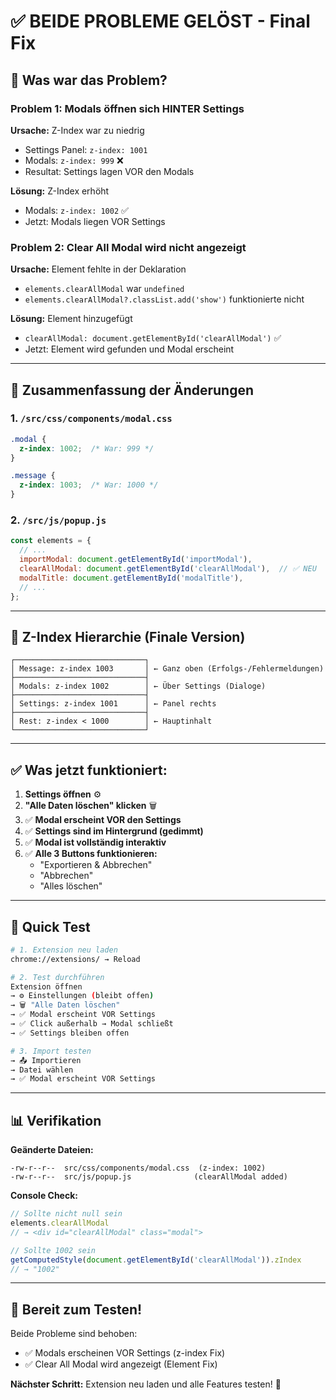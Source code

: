 # ✅ BEIDE PROBLEME GELÖST - Final Fix

## 🎯 Was war das Problem?

### Problem 1: Modals öffnen sich HINTER Settings
**Ursache:** Z-Index war zu niedrig
- Settings Panel: `z-index: 1001`
- Modals: `z-index: 999` ❌
- Resultat: Settings lagen VOR den Modals

**Lösung:** Z-Index erhöht
- Modals: `z-index: 1002` ✅
- Jetzt: Modals liegen VOR Settings

### Problem 2: Clear All Modal wird nicht angezeigt
**Ursache:** Element fehlte in der Deklaration
- `elements.clearAllModal` war `undefined`
- `elements.clearAllModal?.classList.add('show')` funktionierte nicht

**Lösung:** Element hinzugefügt
- `clearAllModal: document.getElementById('clearAllModal')` ✅
- Jetzt: Element wird gefunden und Modal erscheint

---

## 📝 Zusammenfassung der Änderungen

### 1. `/src/css/components/modal.css`
```css
.modal {
  z-index: 1002;  /* War: 999 */
}

.message {
  z-index: 1003;  /* War: 1000 */
}
```

### 2. `/src/js/popup.js`
```javascript
const elements = {
  // ...
  importModal: document.getElementById('importModal'),
  clearAllModal: document.getElementById('clearAllModal'),  // ✅ NEU
  modalTitle: document.getElementById('modalTitle'),
  // ...
};
```

---

## 🎨 Z-Index Hierarchie (Finale Version)

```
┌─────────────────────────────┐
│ Message: z-index 1003       │ ← Ganz oben (Erfolgs-/Fehlermeldungen)
├─────────────────────────────┤
│ Modals: z-index 1002        │ ← Über Settings (Dialoge)
├─────────────────────────────┤
│ Settings: z-index 1001      │ ← Panel rechts
├─────────────────────────────┤
│ Rest: z-index < 1000        │ ← Hauptinhalt
└─────────────────────────────┘
```

---

## ✅ Was jetzt funktioniert:

1. **Settings öffnen** ⚙️
2. **"Alle Daten löschen" klicken** 🗑️
3. ✅ **Modal erscheint VOR den Settings**
4. ✅ **Settings sind im Hintergrund (gedimmt)**
5. ✅ **Modal ist vollständig interaktiv**
6. ✅ **Alle 3 Buttons funktionieren:**
   - "Exportieren & Abbrechen"
   - "Abbrechen"
   - "Alles löschen"

---

## 🧪 Quick Test

```bash
# 1. Extension neu laden
chrome://extensions/ → Reload

# 2. Test durchführen
Extension öffnen
→ ⚙️ Einstellungen (bleibt offen)
→ 🗑️ "Alle Daten löschen"
→ ✅ Modal erscheint VOR Settings
→ ✅ Click außerhalb → Modal schließt
→ ✅ Settings bleiben offen

# 3. Import testen
→ 📤 Importieren
→ Datei wählen
→ ✅ Modal erscheint VOR Settings
```

---

## 📊 Verifikation

**Geänderte Dateien:**
```
-rw-r--r--  src/css/components/modal.css  (z-index: 1002)
-rw-r--r--  src/js/popup.js              (clearAllModal added)
```

**Console Check:**
```javascript
// Sollte nicht null sein
elements.clearAllModal
// → <div id="clearAllModal" class="modal">

// Sollte 1002 sein
getComputedStyle(document.getElementById('clearAllModal')).zIndex
// → "1002"
```

---

## 🚀 Bereit zum Testen!

Beide Probleme sind behoben:
- ✅ Modals erscheinen VOR Settings (z-index Fix)
- ✅ Clear All Modal wird angezeigt (Element Fix)

**Nächster Schritt:**
Extension neu laden und alle Features testen! 🎉

